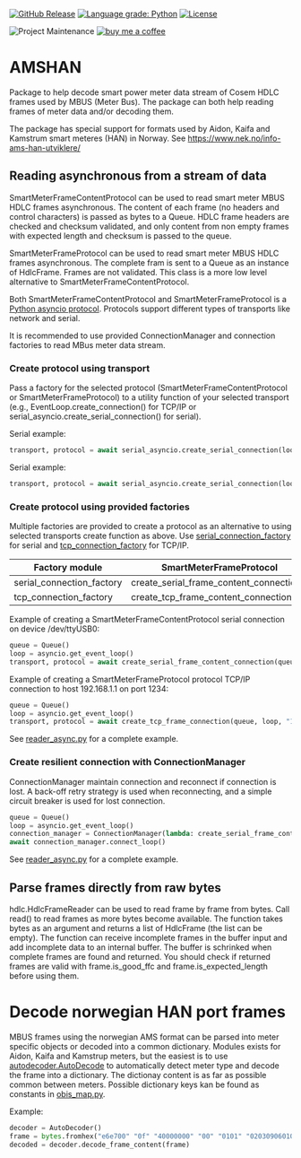 [![GitHub Release](https://img.shields.io/github/release/toreamun/amshan?style=for-the-badge)](https://github.com/toreamun/amshan/releases)
[![Language grade: Python](https://img.shields.io/lgtm/grade/python/g/toreamun/amshan.svg?logo=lgtm&logoWidth=18&style=for-the-badge)](https://lgtm.com/projects/g/toreamun/amshan/context:python)
[![License](https://img.shields.io/github/license/toreamun/amshan?style=for-the-badge)](LICENSE)

![Project Maintenance](https://img.shields.io/badge/maintainer-Tore%20Amundsen%20%40toreamun-blue.svg?style=for-the-badge)
[![buy me a coffee](https://img.shields.io/badge/If%20you%20like%20it-Buy%20me%20a%20coffee-orange.svg?style=for-the-badge)](https://www.buymeacoffee.com/toreamun)

# AMSHAN

Package to help decode smart power meter data stream of Cosem HDLC frames used by MBUS (Meter Bus). The package can both help reading frames of meter data and/or decoding them.

The package has special support for formats used by Aidon, Kaifa and Kamstrum smart meteres (HAN) in Norway. See https://www.nek.no/info-ams-han-utviklere/

## Reading asynchronous from a stream of data

SmartMeterFrameContentProtocol can be used to read smart meter MBUS HDLC frames asynchronous. The content of each frame (no headers and control characters) is passed as bytes to a Queue. HDLC frame headers are checked and checksum validated, and only content from non empty frames with expected length and checksum is passed to the queue.

SmartMeterFrameProtocol can be used to read smart meter MBUS HDLC frames asynchronous. The complete fram is sent to a Queue as an instance of HdlcFrame. Frames are not validated. This class is a more low level alternative to SmartMeterFrameContentProtocol.

Both SmartMeterFrameContentProtocol and SmartMeterFrameProtocol is a [Python asyncio protocol](https://docs.python.org/3/library/asyncio-protocol.html#protocols). Protocols support different types of transports like network and serial.

It is recommended to use provided ConnectionManager and connection factories to read MBus meter data stream.

### Create protocol using transport

Pass a factory for the selected protocol (SmartMeterFrameContentProtocol or SmartMeterFrameProtocol) to a utility function of your selected transport (e.g., EventLoop.create_connection() for TCP/IP or serial_asyncio.create_serial_connection() for serial).

Serial example:

```python
transport, protocol = await serial_asyncio.create_serial_connection(loop, lambda: SmartMeterFrameContentProtocol(queue), url = "/dev/tty01")
```

Serial example:

```python
transport, protocol = await serial_asyncio.create_serial_connection(loop, lambda: SmartMeterFrameContentProtocol(queue), url = "/dev/tty01")
```

### Create protocol using provided factories

Multiple factories are provided to create a protocol as an alternative to using selected transports create function as above. Use [serial_connection_factory](serial_connection_factory.py) for serial and [tcp_connection_factory](tcp_connection_factory) for TCP/IP.

| Factory module            | SmartMeterFrameProtocol                  | SmartMeterFrameContentProtocol   |
| ------------------------- | ---------------------------------------- | -------------------------------- |
| serial_connection_factory | create_serial_frame_content_connection() | create_serial_frame_connection() |
| tcp_connection_factory    | create_tcp_frame_content_connection()    | create_tcp_frame_connection()    |

Example of creating a SmartMeterFrameContentProtocol serial connection on device /dev/ttyUSB0:

```python
queue = Queue()
loop = asyncio.get_event_loop()
transport, protocol = await create_serial_frame_content_connection(queue, loop, url="/dev/ttyUSB0", baudrate=2400, parity=N)
```

Example of creating a SmartMeterFrameProtocol protocol TCP/IP connection to host 192.168.1.1 on port 1234:

```python
queue = Queue()
loop = asyncio.get_event_loop()
transport, protocol = await create_tcp_frame_connection(queue, loop, "192.168.1.1", 1234)
```

See [reader_async.py](reader_async.py) for a complete example.

### Create resilient connection with ConnectionManager

ConnectionManager maintain connection and reconnect if connection is lost. A back-off retry strategy is used when reconnecting, and a simple circuit breaker is used for lost connection.

```python
queue = Queue()
loop = asyncio.get_event_loop()
connection_manager = ConnectionManager(lambda: create_serial_frame_content_connection(queue, loop, url="/dev/ttyUSB0", baudrate=2400, parity=N))
await connection_manager.connect_loop()
```

See [reader_async.py](amshan/reader_async.py) for a complete example.

## Parse frames directly from raw bytes

hdlc.HdlcFrameReader can be used to read frame by frame from bytes. Call read() to read frames as more bytes become available. The function takes bytes as an argument and returns a list of HdlcFrame (the list can be empty). The function can receive incomplete frames in the buffer input and add incomplete data to an internal buffer. The buffer is schrinked when complete frames are found and returned. You should check if returned frames are valid with frame.is_good_ffc and frame.is_expected_length before using them.

# Decode norwegian HAN port frames

MBUS frames using the norwegian AMS format can be parsed into meter specific objects or decoded into a common dictionary. Modules exists for Aidon, Kaifa and Kamstrup meters, but the easiest is to use [autodecoder.AutoDecode](amshan/autodecode.py) to automatically detect meter type and decode the frame into a dictionary. The dictionay content is as far as possible common between meters. Possible dictionary keys kan be found as constants in [obis_map.py](amshan/obis_map.py).

Example:

```python
decoder = AutoDecoder()
frame = bytes.fromhex("e6e700" "0f" "40000000" "00" "0101" "020309060100010700ff060000011802020f00161b")
decoded = decoder.decode_frame_content(frame)
```
